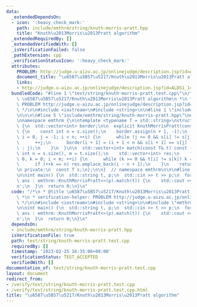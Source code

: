 ```yaml
---
data:
  _extendedDependsOn:
  - icon: ':heavy_check_mark:'
    path: include/emthrm/string/knuth-morris-pratt.hpp
    title: "Knuth\u2013Morris\u2013Pratt algorithm"
  _extendedRequiredBy: []
  _extendedVerifiedWith: []
  _isVerificationFailed: false
  _pathExtension: cpp
  _verificationStatusIcon: ':heavy_check_mark:'
  attributes:
    PROBLEM: http://judge.u-aizu.ac.jp/onlinejudge/description.jsp?id=ALDS1_14_B
    document_title: "\u6587\u5B57\u5217/Knuth\u2013Morris\u2013Pratt algorithm"
    links:
    - http://judge.u-aizu.ac.jp/onlinejudge/description.jsp?id=ALDS1_14_B
  bundledCode: "#line 1 \"test/string/knuth-morris-pratt.test.cpp\"\n/*\n * @title\
    \ \u6587\u5B57\u5217/Knuth\u2013Morris\u2013Pratt algorithm\n *\n * verification-helper:\
    \ PROBLEM http://judge.u-aizu.ac.jp/onlinejudge/description.jsp?id=ALDS1_14_B\n\
    \ */\n\n#include <iostream>\n#include <string>\n\n#line 1 \"include/emthrm/string/knuth-morris-pratt.hpp\"\
    \n\n\n\n#line 5 \"include/emthrm/string/knuth-morris-pratt.hpp\"\n#include <vector>\n\
    \nnamespace emthrm {\n\ntemplate <typename T = std::string>\nstruct KnuthMorrisPratt\
    \ {\n  std::vector<int> border;\n\n  explicit KnuthMorrisPratt(const T& s) : s(s)\
    \ {\n    const int n = s.size();\n    border.assign(n + 1, -1);\n    for (int\
    \ i = 0, j = -1; i < n; ++i) {\n      while (j >= 0 && s[i] != s[j]) j = border[j];\n\
    \      ++j;\n      border[i + 1] = (i + 1 < n && s[i + 1] == s[j] ? border[j]\
    \ : j);\n    }\n  }\n\n  std::vector<int> match(const T& t) const {\n    const\
    \ int n = s.size(), m = t.size();\n    std::vector<int> res;\n    for (int i =\
    \ 0, k = 0; i < m; ++i) {\n      while (k >= 0 && t[i] != s[k]) k = border[k];\n\
    \      if (++k == n) res.emplace_back(i - n + 1);\n    }\n    return res;\n  }\n\
    \n private:\n  const T s;\n};\n\n}  // namespace emthrm\n\n\n#line 11 \"test/string/knuth-morris-pratt.test.cpp\"\
    \n\nint main() {\n  std::string t, p;\n  std::cin >> t >> p;\n  for (const int\
    \ ans : emthrm::KnuthMorrisPratt<>(p).match(t)) {\n    std::cout << ans << '\\\
    n';\n  }\n  return 0;\n}\n"
  code: "/*\n * @title \u6587\u5B57\u5217/Knuth\u2013Morris\u2013Pratt algorithm\n\
    \ *\n * verification-helper: PROBLEM http://judge.u-aizu.ac.jp/onlinejudge/description.jsp?id=ALDS1_14_B\n\
    \ */\n\n#include <iostream>\n#include <string>\n\n#include \"emthrm/string/knuth-morris-pratt.hpp\"\
    \n\nint main() {\n  std::string t, p;\n  std::cin >> t >> p;\n  for (const int\
    \ ans : emthrm::KnuthMorrisPratt<>(p).match(t)) {\n    std::cout << ans << '\\\
    n';\n  }\n  return 0;\n}\n"
  dependsOn:
  - include/emthrm/string/knuth-morris-pratt.hpp
  isVerificationFile: true
  path: test/string/knuth-morris-pratt.test.cpp
  requiredBy: []
  timestamp: '2023-02-25 16:35:06+09:00'
  verificationStatus: TEST_ACCEPTED
  verifiedWith: []
documentation_of: test/string/knuth-morris-pratt.test.cpp
layout: document
redirect_from:
- /verify/test/string/knuth-morris-pratt.test.cpp
- /verify/test/string/knuth-morris-pratt.test.cpp.html
title: "\u6587\u5B57\u5217/Knuth\u2013Morris\u2013Pratt algorithm"
---
```

